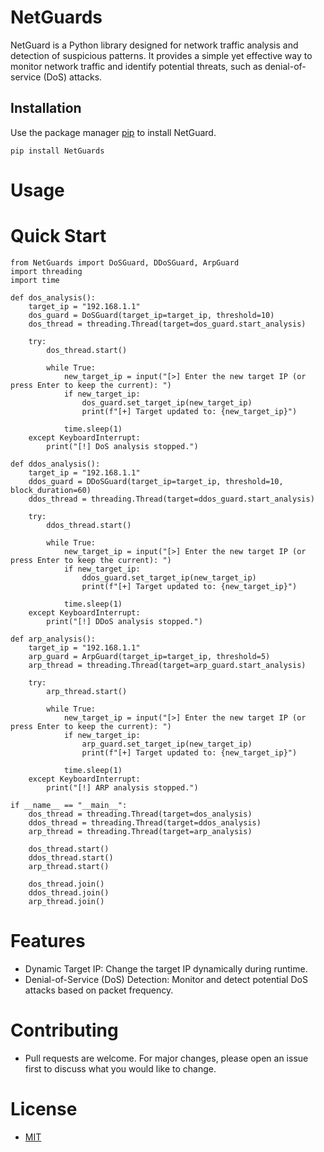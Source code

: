 # NetGuards

NetGuard is a Python library designed for network traffic analysis and detection of suspicious patterns. It provides a simple yet effective way to monitor network traffic and identify potential threats, such as denial-of-service (DoS) attacks.

## Installation

Use the package manager [pip](https://pip.pypa.io/en/stable/) to install NetGuard.

```pip install NetGuards```


# Usage
# Quick Start

```
from NetGuards import DoSGuard, DDoSGuard, ArpGuard
import threading
import time

def dos_analysis():
    target_ip = "192.168.1.1"
    dos_guard = DoSGuard(target_ip=target_ip, threshold=10)
    dos_thread = threading.Thread(target=dos_guard.start_analysis)

    try:
        dos_thread.start()

        while True:
            new_target_ip = input("[>] Enter the new target IP (or press Enter to keep the current): ")
            if new_target_ip:
                dos_guard.set_target_ip(new_target_ip)
                print(f"[+] Target updated to: {new_target_ip}")

            time.sleep(1)
    except KeyboardInterrupt:
        print("[!] DoS analysis stopped.")

def ddos_analysis():
    target_ip = "192.168.1.1"
    ddos_guard = DDoSGuard(target_ip=target_ip, threshold=10, block_duration=60)
    ddos_thread = threading.Thread(target=ddos_guard.start_analysis)

    try:
        ddos_thread.start()

        while True:
            new_target_ip = input("[>] Enter the new target IP (or press Enter to keep the current): ")
            if new_target_ip:
                ddos_guard.set_target_ip(new_target_ip)
                print(f"[+] Target updated to: {new_target_ip}")

            time.sleep(1)
    except KeyboardInterrupt:
        print("[!] DDoS analysis stopped.")

def arp_analysis():
    target_ip = "192.168.1.1"
    arp_guard = ArpGuard(target_ip=target_ip, threshold=5)
    arp_thread = threading.Thread(target=arp_guard.start_analysis)

    try:
        arp_thread.start()

        while True:
            new_target_ip = input("[>] Enter the new target IP (or press Enter to keep the current): ")
            if new_target_ip:
                arp_guard.set_target_ip(new_target_ip)
                print(f"[+] Target updated to: {new_target_ip}")

            time.sleep(1)
    except KeyboardInterrupt:
        print("[!] ARP analysis stopped.")

if __name__ == "__main__":
    dos_thread = threading.Thread(target=dos_analysis)
    ddos_thread = threading.Thread(target=ddos_analysis)
    arp_thread = threading.Thread(target=arp_analysis)

    dos_thread.start()
    ddos_thread.start()
    arp_thread.start()

    dos_thread.join()
    ddos_thread.join()
    arp_thread.join()
```

# Features

- Dynamic Target IP: Change the target IP dynamically during runtime.
- Denial-of-Service (DoS) Detection: Monitor and detect potential DoS attacks based on packet frequency.
  
# Contributing

- Pull requests are welcome. For major changes, please open an issue first to discuss what you would like to change.
  
# License

- [MIT](https://opensource.org/licenses/MIT)
